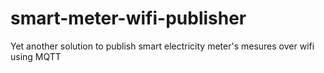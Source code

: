 # smart-meter-wifi-publisher
Yet another solution to publish smart electricity meter's mesures over wifi using MQTT 
